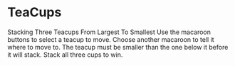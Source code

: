 # TeaCups
Stacking Three Teacups From Largest To Smallest
Use the macaroon buttons to select a teacup to move.  Choose another macaroon to tell it where to move to.
The teacup must be smaller than the one below it before it will stack.  Stack all three cups to win.
